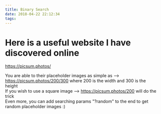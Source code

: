 ```yaml
---
title: Binary Search
date: 2018-04-22 22:12:34
tags:
---
```


# Here is a useful website I have discovered online

https://picsum.photos/

You are able to their placeholder images as simple as --> https://picsum.photos/200/300 where 200 is the width and 300 is the height    
If you wish to use a square image --> https://picsum.photos/200 will do the trick    
Even more, you can add searching params "?random" to the end to get random placeholder images :)
